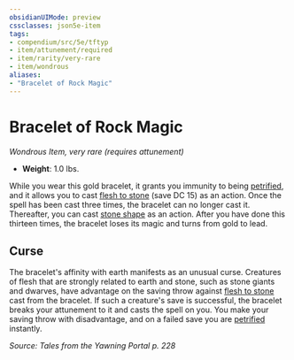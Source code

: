```yaml
---
obsidianUIMode: preview
cssclasses: json5e-item
tags:
- compendium/src/5e/tftyp
- item/attunement/required
- item/rarity/very-rare
- item/wondrous
aliases: 
- "Bracelet of Rock Magic"
---
```

# Bracelet of Rock Magic
*Wondrous Item, very rare (requires attunement)*  

- **Weight**: 1.0 lbs.

While you wear this gold bracelet, it grants you immunity to being [petrified](_conditions.md#petrified), and it allows you to cast [flesh to stone](flesh-to-stone.md) (save DC 15) as an action. Once the spell has been cast three times, the bracelet can no longer cast it. Thereafter, you can cast [stone shape](stone-shape.md) as an action. After you have done this thirteen times, the bracelet loses its magic and turns from gold to lead.

## Curse

The bracelet's affinity with earth manifests as an unusual curse. Creatures of flesh that are strongly related to earth and stone, such as stone giants and dwarves, have advantage on the saving throw against [flesh to stone](flesh-to-stone.md) cast from the bracelet. If such a creature's save is successful, the bracelet breaks your attunement to it and casts the spell on you. You make your saving throw with disadvantage, and on a failed save you are [petrified](_conditions.md#petrified) instantly.

*Source: Tales from the Yawning Portal p. 228*